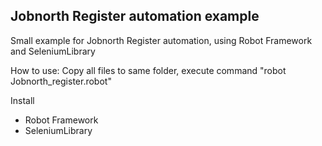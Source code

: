 ## Jobnorth Register automation example

Small example for Jobnorth Register automation, using Robot Framework and SeleniumLibrary

How to use:
Copy all files to same folder, execute command
"robot Jobnorth_register.robot"

Install
- Robot Framework
- SeleniumLibrary

